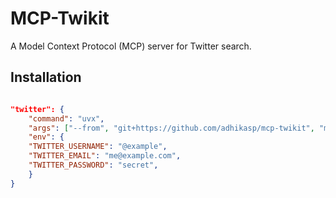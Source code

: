# MCP-Twikit

A Model Context Protocol (MCP) server for Twitter search.

## Installation

```json

"twitter": {
    "command": "uvx",
    "args": ["--from", "git+https://github.com/adhikasp/mcp-twikit", "mcp-twikit"],
    "env": {
    "TWITTER_USERNAME": "@example",
    "TWITTER_EMAIL": "me@example.com",
    "TWITTER_PASSWORD": "secret",
    }
}
```
